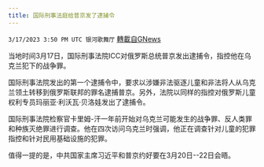 ```yaml
---
title: 国际刑事法庭给普京发了逮捕令
---
```

`3/17/2023 3:50 PM UTC 银河歌舞厅` [轉載自GNews](https://gnews.org/articles/1022916)

当地时间3月17日，国际刑事法院ICC对俄罗斯总统普京发出逮捕令，指控他在乌克兰犯下的战争罪。

国际刑事法院发出的第一个逮捕令中，要求以涉嫌非法驱逐儿童和非法将人从乌克兰领土转移到俄罗斯联邦的罪名逮捕普京。另外，法院以同样的指控对俄罗斯儿童权利专员玛丽亚·利沃瓦·贝洛娃发出了逮捕令。

国际刑事法院检察官卡里姆-汗一年前开始对乌克兰可能发生的战争罪、反人类罪和种族灭绝罪进行调查。他在四次访问乌克兰时强调，他正在调查针对儿童的犯罪指控和针对民用基础设施的犯罪。

值得一提的是，中共国家主席习近平和普京约好要在3月20日--22日会晤。
